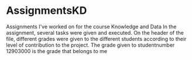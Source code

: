 # AssignmentsKD
Assignments I've worked on for the course Knowledge and Data
In the assignment, several tasks were given and executed.
On the header of the file, different grades were given to the different students according to their level of contribution to the project. The grade given to studentnumber 12903000 is the grade that belongs to me

